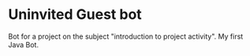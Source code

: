 # Uninvited Guest bot 
 Bot for a project on the subject "introduction to project activity". My first Java Bot.

